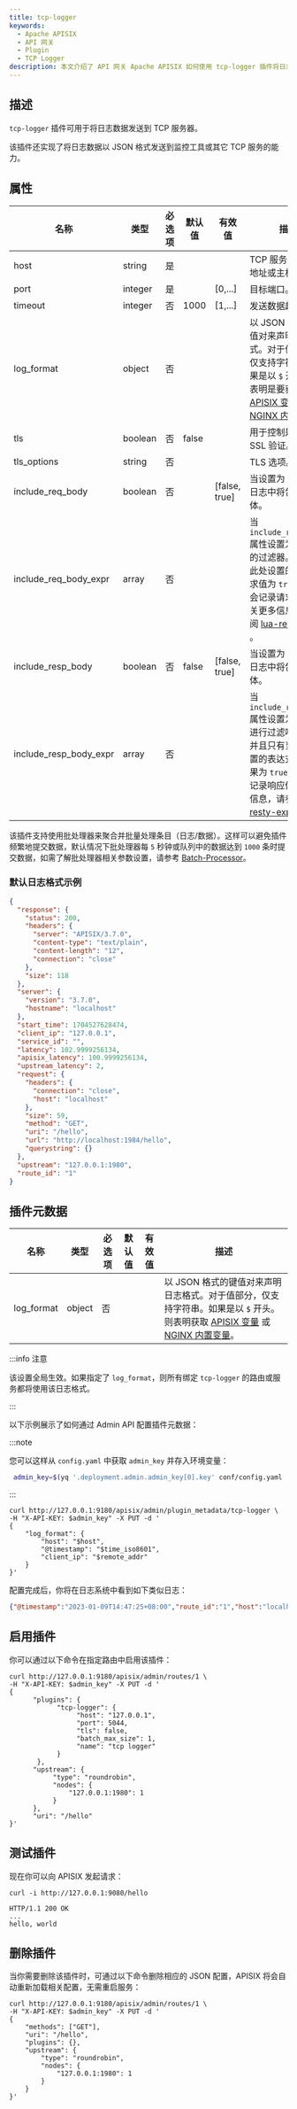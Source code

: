 ```yaml
---
title: tcp-logger
keywords:
  - Apache APISIX
  - API 网关
  - Plugin
  - TCP Logger
description: 本文介绍了 API 网关 Apache APISIX 如何使用 tcp-logger 插件将日志数据发送到 TCP 服务器。
---
```


<!--
#
# Licensed to the Apache Software Foundation (ASF) under one or more
# contributor license agreements.  See the NOTICE file distributed with
# this work for additional information regarding copyright ownership.
# The ASF licenses this file to You under the Apache License, Version 2.0
# (the "License"); you may not use this file except in compliance with
# the License.  You may obtain a copy of the License at
#
#     http://www.apache.org/licenses/LICENSE-2.0
#
# Unless required by applicable law or agreed to in writing, software
# distributed under the License is distributed on an "AS IS" BASIS,
# WITHOUT WARRANTIES OR CONDITIONS OF ANY KIND, either express or implied.
# See the License for the specific language governing permissions and
# limitations under the License.
#
-->

## 描述

`tcp-logger` 插件可用于将日志数据发送到 TCP 服务器。

该插件还实现了将日志数据以 JSON 格式发送到监控工具或其它 TCP 服务的能力。

## 属性

| 名称             | 类型     | 必选项  | 默认值 | 有效值  | 描述                                             |
| ---------------- | ------- | ------ | ------ | ------- | ------------------------------------------------ |
| host             | string  | 是     |        |         | TCP 服务器的 IP 地址或主机名。                     |
| port             | integer | 是     |        | [0,...] | 目标端口。                                        |
| timeout          | integer | 否     | 1000   | [1,...] | 发送数据超时间。                                   |
| log_format       | object  | 否   |          |         | 以 JSON 格式的键值对来声明日志格式。对于值部分，仅支持字符串。如果是以 `$` 开头，则表明是要获取 [APISIX 变量](../apisix-variable.md) 或 [NGINX 内置变量](http://nginx.org/en/docs/varindex.html)。 |
| tls              | boolean | 否     | false  |         | 用于控制是否执行 SSL 验证。                        |
| tls_options      | string  | 否     |        |         | TLS 选项。                                        |
| include_req_body | boolean | 否     |        | [false, true] | 当设置为 `true` 时，日志中将包含请求体。           |
| include_req_body_expr | array | 否 |       |           | 当 `include_req_body` 属性设置为 `true` 时的过滤器。只有当此处设置的表达式求值为 `true` 时，才会记录请求体。有关更多信息，请参阅 [lua-resty-expr](https://github.com/api7/lua-resty-expr) 。    |
| include_resp_body | boolean | 否     | false | [false, true]| 当设置为 `true` 时，日志中将包含响应体。                                                     |
| include_resp_body_expr | array | 否 |       |           | 当 `include_resp_body` 属性设置为 `true` 时进行过滤响应体，并且只有当此处设置的表达式计算结果为 `true` 时，才会记录响应体。更多信息，请参考 [lua-resty-expr](https://github.com/api7/lua-resty-expr)。 |

该插件支持使用批处理器来聚合并批量处理条目（日志/数据）。这样可以避免插件频繁地提交数据，默认情况下批处理器每 `5` 秒钟或队列中的数据达到 `1000` 条时提交数据，如需了解批处理器相关参数设置，请参考 [Batch-Processor](../batch-processor.md#配置)。

### 默认日志格式示例

```json
{
  "response": {
    "status": 200,
    "headers": {
      "server": "APISIX/3.7.0",
      "content-type": "text/plain",
      "content-length": "12",
      "connection": "close"
    },
    "size": 118
  },
  "server": {
    "version": "3.7.0",
    "hostname": "localhost"
  },
  "start_time": 1704527628474,
  "client_ip": "127.0.0.1",
  "service_id": "",
  "latency": 102.9999256134,
  "apisix_latency": 100.9999256134,
  "upstream_latency": 2,
  "request": {
    "headers": {
      "connection": "close",
      "host": "localhost"
    },
    "size": 59,
    "method": "GET",
    "uri": "/hello",
    "url": "http://localhost:1984/hello",
    "querystring": {}
  },
  "upstream": "127.0.0.1:1980",
  "route_id": "1"
}
```

## 插件元数据

| 名称             | 类型    | 必选项 | 默认值        | 有效值  | 描述                                             |
| ---------------- | ------- | ------ | ------------- | ------- | ------------------------------------------------ |
| log_format       | object  | 否    |  |         | 以 JSON 格式的键值对来声明日志格式。对于值部分，仅支持字符串。如果是以 `$` 开头。则表明获取 [APISIX 变量](../apisix-variable.md) 或 [NGINX 内置变量](http://nginx.org/en/docs/varindex.html)。 |

:::info 注意

该设置全局生效。如果指定了 `log_format`，则所有绑定 `tcp-logger` 的路由或服务都将使用该日志格式。

:::

以下示例展示了如何通过 Admin API 配置插件元数据：

:::note

您可以这样从 `config.yaml` 中获取 `admin_key` 并存入环境变量：

```bash
 admin_key=$(yq '.deployment.admin.admin_key[0].key' conf/config.yaml | sed 's/"//g')
```

:::

```shell
curl http://127.0.0.1:9180/apisix/admin/plugin_metadata/tcp-logger \
-H "X-API-KEY: $admin_key" -X PUT -d '
{
    "log_format": {
        "host": "$host",
        "@timestamp": "$time_iso8601",
        "client_ip": "$remote_addr"
    }
}'
```

配置完成后，你将在日志系统中看到如下类似日志：

```json
{"@timestamp":"2023-01-09T14:47:25+08:00","route_id":"1","host":"localhost","client_ip":"127.0.0.1"}
```

## 启用插件

你可以通过以下命令在指定路由中启用该插件：

```shell
curl http://127.0.0.1:9180/apisix/admin/routes/1 \
-H "X-API-KEY: $admin_key" -X PUT -d '
{
      "plugins": {
            "tcp-logger": {
                 "host": "127.0.0.1",
                 "port": 5044,
                 "tls": false,
                 "batch_max_size": 1,
                 "name": "tcp logger"
            }
       },
      "upstream": {
           "type": "roundrobin",
           "nodes": {
               "127.0.0.1:1980": 1
           }
      },
      "uri": "/hello"
}'
```

## 测试插件

现在你可以向 APISIX 发起请求：

```shell
curl -i http://127.0.0.1:9080/hello
```

```
HTTP/1.1 200 OK
...
hello, world
```

## 删除插件

当你需要删除该插件时，可通过以下命令删除相应的 JSON 配置，APISIX 将会自动重新加载相关配置，无需重启服务：

```shell
curl http://127.0.0.1:9180/apisix/admin/routes/1 \
-H "X-API-KEY: $admin_key" -X PUT -d '
{
    "methods": ["GET"],
    "uri": "/hello",
    "plugins": {},
    "upstream": {
        "type": "roundrobin",
        "nodes": {
            "127.0.0.1:1980": 1
        }
    }
}'
```
